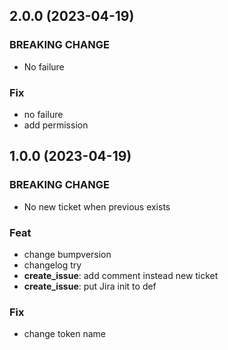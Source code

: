## 2.0.0 (2023-04-19)

### BREAKING CHANGE

- No failure

### Fix

- no failure
- add permission

## 1.0.0 (2023-04-19)

### BREAKING CHANGE

- No new ticket when previous exists

### Feat

- change bumpversion
- changelog try
- **create_issue**: add comment instead new ticket
- **create_issue**: put Jira init to def

### Fix

- change token name
